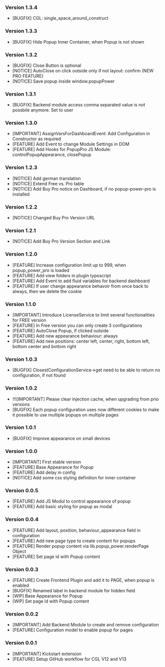 ### Version 1.3.4
- [BUGFIX] CGL: single_space_around_construct

### Version 1.3.3
- [BUGFIX] Hide Popup Inner Container, when Popup is not shown

### Version 1.3.2
- [BUGFIX] Close Button is optional
- [NOTICE] AutoClose on click outside only if not layout: confirm (NEW PRO FEATURE)
- [NOTICE] Save popup inside window.popupPower

### Version 1.3.1
- [BUGFIX] Backend module access comma separated value is not possbile anymore. Set to user

### Version 1.3.0
- [IMPORTANT] AssignVarsForDashboardEvent: Add Configuration in Constructor as required
- [FEATURE] Add Event to change Module Settings in DOM
- [FEATURE] Add Hooks for PopupPro JS Module: controlPopupAppearance, closePopup

### Version 1.2.3
- [NOTICE] Add german translation
- [NOTICE] Extend Free vs. Pro table
- [NOTICE] Add Buy Pro notice on Dashboard, if no popup-power-pro is installed

### Version 1.2.2
- [NOTICE] Changed Buy Pro Version URL

### Version 1.2.1
- [NOTICE] Add Buy Pro Version Section and Link

### Version 1.2.0
- [FEATURE] Increase configuration limit up to 999, when popup_power_pro is loaded
- [FEATURE] Add view folders in plugin typoscript
- [FEATURE] Add Event to add fluid variables for backend dashboard
- [FEATURE] If user change appearance behavoir from once back to always, then we delete the cookie

### Version 1.1.0
- [IMPORTANT] Introduce LicenseService to limit several functionalities for FREE version
- [FEATURE] In Free version you can only create 3 configurations
- [FEATURE] AutoClose Popup, if clicked outside
- [FEATURE] Add new appearance behaviour: always
- [FEATURE] Add new positions: center left, center, right, bottom left, bottom center and bottom right

### Version 1.0.3
- [BUGFIX] ClosestConfigurationService->get need to be able to return no configuration, if not found

### Version 1.0.2
- !!![IMPORTANT] Please clear injection cache, when upgrading from prio versions
- [BUGFIX] Each popup configuration uses now different cookies to make it possible to use multiple popups on multiple pages

### Version 1.0.1
- [BUGFIX] Improve appearance on small devices

### Version 1.0.0
- [IMPORTANT] First stable version
- [FEATURE] Base Appearance for Popup
- [FEATURE] Add delay in config
- [NOTICE] Add some css styling definition for inner container

### Version 0.0.5
- [FEATURE] Add JS Modul to control appearance of popup
- [FEATURE] Add basic styling for popup as modal

### Version 0.0.4
- [FEATURE] Add layout, position, behaviour_appearance field in configuration
- [FEATURE] Add new page type to create content for popups
- [FEATURE] Render popup content via lib.popup_power.renderPage Object
- [FEATURE] Set page id with Popup content

### Version 0.0.3
- [FEATURE] Create Frontend Plugin and add it to PAGE, when popup is enabled
- [BUGFIX] Renamed label in backend module for hidden field
- [WIP] Base Appearance for Popup
- [WIP] Set page id with Popup content

### Version 0.0.2
- [IMPORTANT] Add Backend Module to create and remove configuration
- [FEATURE] Configuration model to enable popup for pages

### Version 0.0.1
- [IMPORTANT] Kickstart extension
- [FEATURE] Setup GitHub workflow for CGL V12 and V13
